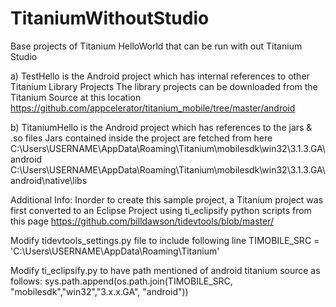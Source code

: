 TitaniumWithoutStudio
=====================

Base projects of Titanium HelloWorld that can be run with out Titanium Studio

a) TestHello is the Android project which has internal references to other Titanium Library Projects
The library projects can be downloaded from the Titanium Source at this location
https://github.com/appcelerator/titanium_mobile/tree/master/android

b) TitaniumHello is the Android project which has references to the jars & .so files 
Jars contained inside the project are fetched from here 
C:\Users\USERNAME\AppData\Roaming\Titanium\mobilesdk\win32\3.1.3.GA\android
C:\Users\USERNAME\AppData\Roaming\Titanium\mobilesdk\win32\3.1.3.GA\android\native\libs



Additional Info:
Inorder to create this sample project, a Titanium project was first converted to an Eclipse Project using ti_eclipsify python scripts from this page
https://github.com/billdawson/tidevtools/blob/master/

Modify tidevtools_settings.py file to include following line
TIMOBILE_SRC = 'C:\Users\USERNAME\AppData\Roaming\Titanium'

Modify ti_eclipsify.py to have path mentioned of android titanium source as follows:
sys.path.append(os.path.join(TIMOBILE_SRC, "mobilesdk","win32","3.x.x.GA", "android"))

